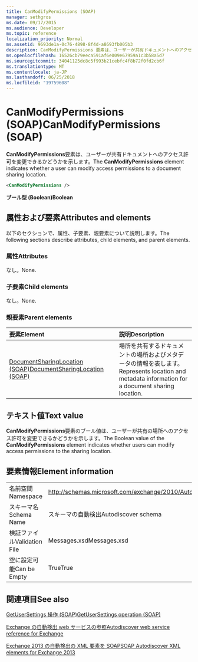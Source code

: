 ```yaml
---
title: CanModifyPermissions (SOAP)
manager: sethgros
ms.date: 09/17/2015
ms.audience: Developer
ms.topic: reference
localization_priority: Normal
ms.assetid: 9693de1a-0c76-4898-8f4d-a8693fb005b3
description: CanModifyPermissions 要素は、ユーザーが共有ドキュメントへのアクセス許可を変更できるかどうかを示します。
ms.openlocfilehash: 16526cb79eeca591af6e009e67959a1c3b58a5d7
ms.sourcegitcommit: 34041125dc8c5f993b21cebfc4f8b72f0fd2cb6f
ms.translationtype: MT
ms.contentlocale: ja-JP
ms.lasthandoff: 06/25/2018
ms.locfileid: "19759608"
---
```

# <a name="canmodifypermissions-soap"></a><span data-ttu-id="ba844-103">CanModifyPermissions (SOAP)</span><span class="sxs-lookup"><span data-stu-id="ba844-103">CanModifyPermissions (SOAP)</span></span>

<span data-ttu-id="ba844-104">**CanModifyPermissions**要素は、ユーザーが共有ドキュメントへのアクセス許可を変更できるかどうかを示します。</span><span class="sxs-lookup"><span data-stu-id="ba844-104">The **CanModifyPermissions** element indicates whether a user can modify access permissions to a document sharing location.</span></span> 
  
```XML
<CanModifyPermissions /> 
```

 <span data-ttu-id="ba844-105">**ブール型 (Boolean)**</span><span class="sxs-lookup"><span data-stu-id="ba844-105">**Boolean**</span></span>
## <a name="attributes-and-elements"></a><span data-ttu-id="ba844-106">属性および要素</span><span class="sxs-lookup"><span data-stu-id="ba844-106">Attributes and elements</span></span>

<span data-ttu-id="ba844-107">以下のセクションで、属性、子要素、親要素について説明します。</span><span class="sxs-lookup"><span data-stu-id="ba844-107">The following sections describe attributes, child elements, and parent elements.</span></span>
  
### <a name="attributes"></a><span data-ttu-id="ba844-108">属性</span><span class="sxs-lookup"><span data-stu-id="ba844-108">Attributes</span></span>

<span data-ttu-id="ba844-109">なし。</span><span class="sxs-lookup"><span data-stu-id="ba844-109">None.</span></span>
  
### <a name="child-elements"></a><span data-ttu-id="ba844-110">子要素</span><span class="sxs-lookup"><span data-stu-id="ba844-110">Child elements</span></span>

<span data-ttu-id="ba844-111">なし。</span><span class="sxs-lookup"><span data-stu-id="ba844-111">None.</span></span>
  
### <a name="parent-elements"></a><span data-ttu-id="ba844-112">親要素</span><span class="sxs-lookup"><span data-stu-id="ba844-112">Parent elements</span></span>

|<span data-ttu-id="ba844-113">**要素**</span><span class="sxs-lookup"><span data-stu-id="ba844-113">**Element**</span></span>|<span data-ttu-id="ba844-114">**説明**</span><span class="sxs-lookup"><span data-stu-id="ba844-114">**Description**</span></span>|
|:-----|:-----|
|[<span data-ttu-id="ba844-115">DocumentSharingLocation (SOAP)</span><span class="sxs-lookup"><span data-stu-id="ba844-115">DocumentSharingLocation (SOAP)</span></span>](documentsharinglocation-soap.md) <br/> |<span data-ttu-id="ba844-116">場所を共有するドキュメントの場所およびメタデータの情報を表します。</span><span class="sxs-lookup"><span data-stu-id="ba844-116">Represents location and metadata information for a document sharing location.</span></span>  <br/> |
   
## <a name="text-value"></a><span data-ttu-id="ba844-117">テキスト値</span><span class="sxs-lookup"><span data-stu-id="ba844-117">Text value</span></span>

<span data-ttu-id="ba844-118">**CanModifyPermissions**要素のブール値は、ユーザーが共有の場所へのアクセス許可を変更できるかどうかを示します。</span><span class="sxs-lookup"><span data-stu-id="ba844-118">The Boolean value of the **CanModifyPermissions** element indicates whether users can modify access permissions to the sharing location.</span></span> 
  
## <a name="element-information"></a><span data-ttu-id="ba844-119">要素情報</span><span class="sxs-lookup"><span data-stu-id="ba844-119">Element information</span></span>

|||
|:-----|:-----|
|<span data-ttu-id="ba844-120">名前空間</span><span class="sxs-lookup"><span data-stu-id="ba844-120">Namespace</span></span>  <br/> |http://schemas.microsoft.com/exchange/2010/Autodiscover  <br/> |
|<span data-ttu-id="ba844-121">スキーマ名</span><span class="sxs-lookup"><span data-stu-id="ba844-121">Schema Name</span></span>  <br/> |<span data-ttu-id="ba844-122">スキーマの自動検出</span><span class="sxs-lookup"><span data-stu-id="ba844-122">Autodiscover schema</span></span>  <br/> |
|<span data-ttu-id="ba844-123">検証ファイル</span><span class="sxs-lookup"><span data-stu-id="ba844-123">Validation File</span></span>  <br/> |<span data-ttu-id="ba844-124">Messages.xsd</span><span class="sxs-lookup"><span data-stu-id="ba844-124">Messages.xsd</span></span>  <br/> |
|<span data-ttu-id="ba844-125">空に設定可能</span><span class="sxs-lookup"><span data-stu-id="ba844-125">Can be Empty</span></span>  <br/> |<span data-ttu-id="ba844-126">True</span><span class="sxs-lookup"><span data-stu-id="ba844-126">True</span></span>  <br/> |
   
## <a name="see-also"></a><span data-ttu-id="ba844-127">関連項目</span><span class="sxs-lookup"><span data-stu-id="ba844-127">See also</span></span>



[<span data-ttu-id="ba844-128">GetUserSettings 操作 (SOAP)</span><span class="sxs-lookup"><span data-stu-id="ba844-128">GetUserSettings operation (SOAP)</span></span>](getusersettings-operation-soap.md)


[<span data-ttu-id="ba844-129">Exchange の自動検出 web サービスの参照</span><span class="sxs-lookup"><span data-stu-id="ba844-129">Autodiscover web service reference for Exchange</span></span>](autodiscover-web-service-reference-for-exchange.md)
  
[<span data-ttu-id="ba844-130">Exchange 2013 の自動検出の XML 要素を SOAP</span><span class="sxs-lookup"><span data-stu-id="ba844-130">SOAP Autodiscover XML elements for Exchange 2013</span></span>](soap-autodiscover-xml-elements-for-exchange-2013.md)

